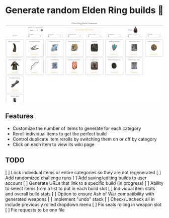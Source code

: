 # Generate random Elden Ring builds 🤺

[![Site view](public/ERBG.png)](https://erbg.vercel.app/)

## Features

- Customize the number of items to generate for each category
- Reroll individual items to get the perfect build
- Control duplicate item rerolls by switching them on or off by category
- Click on each item to view its wiki page

## TODO

[ ] Lock individual items or entire categories so they are not regenerated
[ ] Add randomized challenge runs
[ ] Add saving/editing builds to user account
[ ] Generate URLs that link to a specific build (in progress)
[ ] Ability to select items from a list to put in each build slot
[ ] Individual item stats and overall build stats
[ ] Option to ensure Ash of War compatibility with generated weapons
[ ] Implement "undo" stack
[ ] Check/Uncheck all in include previously rolled dropdown menu
[ ] Fix seals rolling in weapon slot
[ ] Fix requests to be one file
